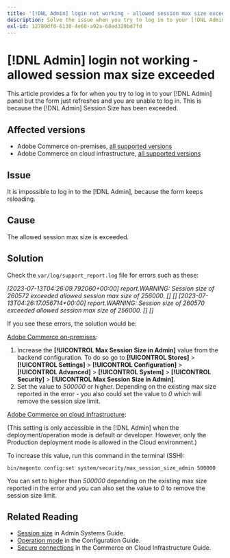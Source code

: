 ```yaml
---
title: '[!DNL Admin] login not working - allowed session max size exceeded'
description: Solve the issue when you try to log in to your [!DNL Admin] panel and the form refreshes and you are unable to log in.
exl-id: 12789df0-6130-4e60-a92a-68ed329bd7fd
---
```

# [!DNL Admin] login not working - allowed session max size exceeded

This article provides a fix for when you try to log in to your [!DNL Admin] panel but the form just refreshes and you are unable to log in. This is because the [!DNL Admin] Session Size has been exceeded.

## Affected versions

* Adobe Commerce on-premises, [all supported versions](https://www.adobe.com/content/dam/cc/en/legal/terms/enterprise/pdfs/Adobe-Commerce-Software-Lifecycle-Policy.pdf)
* Adobe Commerce on cloud infrastructure, [all supported versions](https://www.adobe.com/content/dam/cc/en/legal/terms/enterprise/pdfs/Adobe-Commerce-Software-Lifecycle-Policy.pdf)

## Issue

It is impossible to log in to the [!DNL Admin], because the form keeps reloading.

## Cause

The allowed session max size is exceeded.

## Solution

Check the `var/log/support_report.log` file for errors such as these:

*[2023-07-13T04:26:09.792060+00:00] report.WARNING: Session size of 260572 exceeded allowed session max size of 256000. [] []
[2023-07-13T04:26:17.056714+00:00] report.WARNING: Session size of 260570 exceeded allowed session max size of 256000. [] []*

If you see these errors, the solution would be:

<u>Adobe Commerce on-premises</u>:
1. Increase the **[!UICONTROL Max Session Size in Admin]** value from the backend configuration. To do so go to **[!UICONTROL Stores]** > **[!UICONTROL Settings]** > **[!UICONTROL Configuration]** > **[!UICONTROL Advanced]** > **[!UICONTROL System]** > **[!UICONTROL Security]** > **[!UICONTROL Max Session Size in Admin]**.
1. Set the value to *500000* or higher. Depending on the existing max size reported in the error - you also could set the value to *0* which will remove  the session size limit.

<u>Adobe Commerce on cloud infrastructure</u>:

(This setting is only accessible in the [!DNL Admin] when the deployment/operation mode is default or developer. However, only the Production deployment mode is allowed in the Cloud environment.)

To increase this value, run this command in the terminal (SSH):

```ssh
bin/magento config:set system/security/max_session_size_admin 500000
```

You can set to higher than *500000* depending on the existing max size reported in the error and you can also set the value to *0* to remove the session size limit.

## Related Reading

* [Session size](https://experienceleague.adobe.com/en/docs/commerce-admin/systems/security/security-session-management#admin-sessions) in Admin Systems Guide.
* [Operation mode](https://experienceleague.adobe.com/en/docs/commerce-operations/configuration-guide/cli/set-mode) in the Configuration Guide.
* [Secure connections](https://experienceleague.adobe.com/en/docs/commerce-cloud-service/user-guide/develop/secure-connections) in the Commerce on Cloud Infrastructure Guide.

